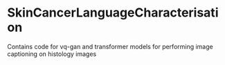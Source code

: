 # SkinCancerLanguageCharacterisation
Contains code for vq-gan and transformer models for performing image captioning on histology images

